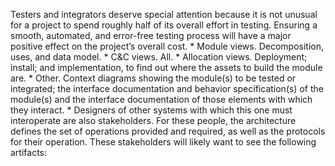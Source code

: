 Testers and integrators deserve special attention because it is not unusual for a project to spend roughly half of its overall effort in testing. Ensuring a smooth, automated, and error-free testing process will have a major positive effect on the project’s overall cost. *  Module views. Decomposition, uses, and data model. *  C&C views. All. *  Allocation views. Deployment; install; and implementation, to find out where the assets to build the module are. *  Other. Context diagrams showing the module(s) to be tested or integrated; the interface documentation and behavior specification(s) of the module(s) and the interface documentation of those elements with which they interact. *  Designers of other systems with which this one must interoperate are also stakeholders. For these people, the architecture defines the set of operations provided and required, as well as the protocols for their operation. These stakeholders will likely want to see the following artifacts: